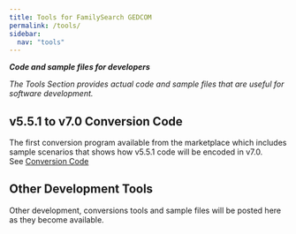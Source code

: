 ```yaml
---
title: Tools for FamilySearch GEDCOM
permalink: /tools/
sidebar:
  nav: "tools"
---
```

***Code and sample files for developers***

*The Tools Section provides actual code and sample files that are useful for software development.*

## v5.5.1 to v7.0 Conversion Code

The first conversion program available from the marketplace which includes sample scenarios that shows how v5.5.1 code will be encoded in v7.0.  
See [Conversion Code](https://github.com/tychonievich/gedcom7-code)

## Other Development Tools

Other development, conversions tools and sample files will be posted here as they become available.

